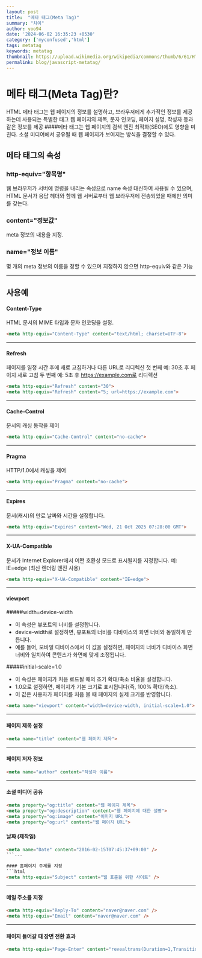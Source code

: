 ```yaml
---
layout: post
title:  "메타 태그(Meta Tag)"
summary: "차이"
author: yoo94
date: '2024-06-02 16:35:23 +0530'
category: ['myconfused','html']
tags: metatag
keywords: metatag
thumbnail: https://upload.wikimedia.org/wikipedia/commons/thumb/6/61/HTML5_logo_and_wordmark.svg/120px-HTML5_logo_and_wordmark.svg.png
permalink: blog/javascript-metatag/
---
```

# 메타 태그(Meta Tag)란?
HTML 메타 태그는 웹 페이지의 정보를 설명하고, 브라우저에게 추가적인 정보를 제공하는데 사용되는 특별한 태그
웹 페이지의 제목, 문자 인코딩, 페이지 설명, 작성자 등과 같은 정보를 제공
####메타 태그는 웹 페이지의 검색 엔진 최적화(SEO)에도 영향을 미친다.
소셜 미디어에서 공유될 때 웹 페이지가 보여지는 방식을 결정할 수 있다.

## 메타 태그의 속성

### http-equiv="항목명"
웹 브라우저가 서버에 명령을 내리는 속성으로 name 속성 대신하여 사용될 수 있으며,
HTML 문서가 응답 헤더와 함께 웹 서버로부터 웹 브라우저에 전송되었을 때에만 의미를 갖는다.

### content="정보값"
meta 정보의 내용을 지정.

### name="정보 이름"
몇 개의 meta 정보의 이름을 정할 수 있으며 지정하지 않으면 http-equiv와 같은 기능

---
## 사용예

#### Content-Type
HTML 문서의 MIME 타입과 문자 인코딩을 설정.
```html
<meta http-equiv="Content-Type" content="text/html; charset=UTF-8">
```

---

#### Refresh
페이지를 일정 시간 후에 새로 고침하거나 다른 URL로 리디렉션
첫 번째 예: 30초 후 페이지 새로 고침
두 번째 예: 5초 후 https://example.com로 리디렉션
```html
<meta http-equiv="Refresh" content="30">
<meta http-equiv="Refresh" content="5; url=https://example.com">
```

---

#### Cache-Control
문서의 캐싱 동작을 제어
```html
<meta http-equiv="Cache-Control" content="no-cache">
```

---

#### Pragma
HTTP/1.0에서 캐싱을 제어
```html
<meta http-equiv="Pragma" content="no-cache">
```

---

#### Expires
문서(캐시)의 만료 날짜와 시간을 설정합니다.
```html
<meta http-equiv="Expires" content="Wed, 21 Oct 2025 07:28:00 GMT">
```

---

#### X-UA-Compatible
문서가 Internet Explorer에서 어떤 호환성 모드로 표시될지를 지정합니다.
예: IE=edge (최신 렌더링 엔진 사용)
```html
<meta http-equiv="X-UA-Compatible" content="IE=edge">
```

---

#### viewport
#####width=device-width
- 이 속성은 뷰포트의 너비를 설정합니다.
- device-width로 설정하면, 뷰포트의 너비를 디바이스의 화면 너비와 동일하게 만듭니다.
- 예를 들어, 모바일 디바이스에서 이 값을 설정하면, 페이지의 너비가 디바이스 화면 너비와 일치하여 콘텐츠가 화면에 맞게 조정됩니다.

#####initial-scale=1.0
- 이 속성은 페이지가 처음 로드될 때의 초기 확대/축소 비율을 설정합니다.
- 1.0으로 설정하면, 페이지가 기본 크기로 표시됩니다(즉, 100% 확대/축소).
- 이 값은 사용자가 페이지를 처음 볼 때 페이지의 실제 크기를 반영합니다.

```html
<meta name="viewport" content="width=device-width, initial-scale=1.0">
```
---
#### 페이지 제목 설정
```html
<meta name="title" content="웹 페이지 제목">
```
---
#### 페이지 저자 정보
```html
<meta name="author" content="작성자 이름">
```
---
#### 소셜 미디어 공유
```html
<meta property="og:title" content="웹 페이지 제목">
<meta property="og:description" content="웹 페이지에 대한 설명">
<meta property="og:image" content="이미지 URL">
<meta property="og:url" content="웹 페이지 URL">
```
#### 날짜 (제작일)
```html
<meta name="Date" content="2016-02-15T07:45:37+09:00" />
```---

#### 홈페이지 주제를 지정
```html
<meta http-equiv="Subject" content="웹 표준을 위한 사이트" />
```
---

#### 메일 주소를 지정
```html
<meta http-equiv="Reply-To" content="naver@naver.com" />
<meta http-equiv="Email" content="naver@naver.com" />
```
---

#### 페이지 들어갈 때 장면 전환 효과
```html
<meta http-equiv="Page-Enter" content="revealtrans(Duration=1,Transition=12)" />
```
